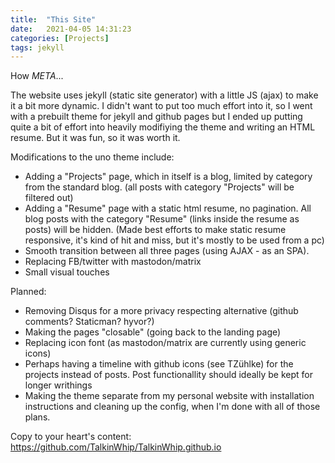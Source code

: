 ```yaml
---
title:  "This Site"
date:   2021-04-05 14:31:23
categories: [Projects]
tags: jekyll
---
```


How  *META*...

The website uses jekyll (static site generator) with a little JS (ajax) to make it a bit more dynamic.
I didn't want to put too much effort into it, so I went with a prebuilt theme for jekyll and github pages but I ended up putting quite a bit of effort into heavily modifiying the theme and writing an HTML resume. But it was fun, so it was worth it.  

Modifications to the uno theme include: 


- Adding a "Projects" page, which in itself is a blog, limited by category from the standard blog. (all posts with category "Projects" will be filtered out)
- Adding a "Resume" page with a static html resume, no pagination. All blog posts with the category "Resume" (links inside the resume as posts) will be hidden. (Made best efforts to make static resume responsive, it's kind of hit and miss, but it's mostly to be used from a pc)
- Smooth transition between all three pages (using AJAX - as an SPA).
- Replacing FB/twitter with mastodon/matrix
- Small visual touches

Planned:

- Removing Disqus for a more privacy respecting alternative (github comments? Staticman? hyvor?)
- Making the pages "closable" (going back to the landing page)
- Replacing icon font (as mastodon/matrix are currently using generic icons)
- Perhaps having a timeline with github icons (see TZühlke) for the projects instead of posts. Post functionallity should ideally be kept for longer writhings
- Making the theme separate from my personal website with installation instructions and cleaning up the config, when I'm done with all of those plans. 

Copy to your heart's content:
https://github.com/TalkinWhip/TalkinWhip.github.io
